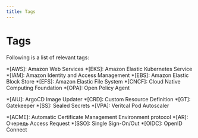 ```yaml
---
title: Tags
---
```


# Tags

Following is a list of relevant tags:

<!-- Cloud -->
*[AWS]: Amazon Web Services
*[EKS]: Amazon Elastic Kubernetes Service
*[IAM]: Amazon Identity and Access Management
*[EBS]: Amazon Elastic Block Store
*[EFS]: Amazon Elastic File System
*[CNCF]: Cloud Native Computing Foundation
*[OPA]: Open Policy Agent
<!-- Kubernetes -->
*[AIU]: ArgoCD Image Updater
*[CRD]: Custom Resource Definition
*[GT]: Gatekeeper
*[SS]: Sealed Secrets
*[VPA]: Veritcal Pod Autoscaler
<!-- Other -->
*[ACME]: Automatic Certificate Management Environment protocol
*[AR]: Очередь Access Request
*[SSO]: Single Sign-On/Out
*[OIDC]: OpenID Connect
